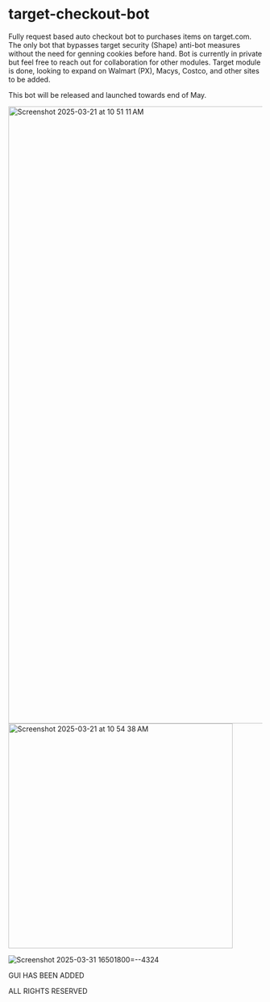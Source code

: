 # target-checkout-bot
Fully request based auto checkout bot to purchases items on target.com. The only bot that bypasses target security (Shape) anti-bot measures without the need for genning cookies before hand. Bot is currently in private but feel free to reach out for collaboration
for other modules. Target module is done, looking to expand on Walmart (PX), Macys, Costco, and other sites to be added.

This bot will be released and launched towards end of May. 

<img width="1222" alt="Screenshot 2025-03-21 at 10 51 11 AM" src="https://github.com/user-attachments/assets/fe0262df-e6de-4998-99d8-d476b1b017a3" />

<img width="445" alt="Screenshot 2025-03-21 at 10 54 38 AM" src="https://github.com/user-attachments/assets/5ef95644-4fe1-4064-892f-1543a05e276d" />


![Screenshot 2025-03-31 16501800=--4324](https://github.com/user-attachments/assets/86b6748a-81f1-4d22-87d3-a841efba4e0c)

GUI HAS BEEN ADDED

ALL RIGHTS RESERVED 

